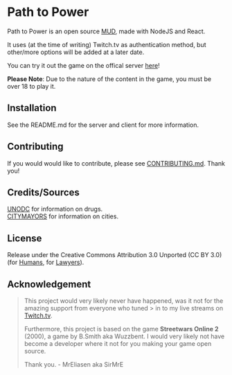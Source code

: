 # Path to Power

Path to Power is an open source [MUD](https://en.wikipedia.org/wiki/MUD), made with NodeJS and React.

It uses (at the time of writing) Twitch.tv as authentication method, but other/more options will be added at a later date.

You can try it out the game on the offical server [here](https://pathtopower.online/)!

**Please Note**: Due to the nature of the content in the game, you must be over 18 to play it.

## Installation

See the README.md for the server and client for more information.

## Contributing

If you would would like to contribute, please see [CONTRIBUTING.md](https://github.com/MrEliasen/path-to-power/blob/master/.github/CONTRIBUTING.md). Thank you!

## Credits/Sources

[UNODC](https://stats.unodc.org/) for information on drugs.    
[CITYMAYORS](http://www.citymayors.com/statistics/largest-cities-population-125.html) for information on cities.

## License

Release under the Creative Commons Attribution 3.0 Unported (CC BY 3.0) (for [Humans](https://creativecommons.org/licenses/by/3.0/), for [Lawyers](https://github.com/MrEliasen/path-to-power/blob/master/LICENSE.md)).

## Acknowledgement

> This project would very likely never have happened, was it not for the amazing support from everyone who tuned > in to my live streams on [Twitch.tv](https://twitch.tv/sirmre).
> 
> Furthermore, this project is based on the game **Streetwars Online 2** (2000), a game by B.Smith aka Wuzzbent.
> I would very likely not have become a developer where it not for you making your game open source.
>  
> Thank you. - MrEliasen aka SirMrE
